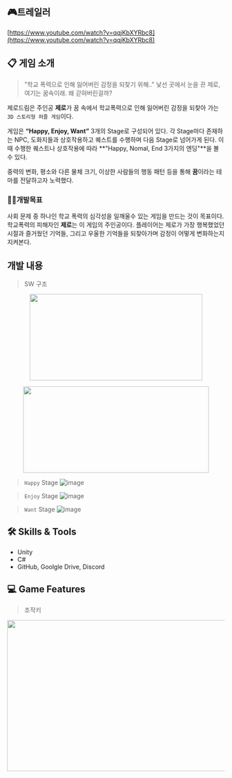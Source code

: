 ## 🎮트레일러
[https://www.youtube.com/watch?v=qqjKbXYRbc8](https://www.youtube.com/watch?v=qqjKbXYRbc8)


## 📋 게임 소개
> "학교 폭력으로 인해 잃어버린 감정을 되찾기 위해.." 낯선 곳에서 눈을 끈 제로, 여기는 꿈속이래. 왜 갇혀버린걸까?  

제로드림은 주인공 **제로**가 꿈 속에서 학교폭력으로 인해 잃어버린 감정을 되찾아 가는 `3D 스토리형 퍼즐 게임`이다.  

게임은 **“Happy, Enjoy, Want”** 3개의 Stage로 구성되어 있다. 각 Stage마다 존재하는 NPC, 도화지들과 상호작용하고 퀘스트를 수행하며 다음 Stage로 넘어가게 된다. 이때 수행한 퀘스트나 상호작용에 따라 **"Happy, Nomal, End 3가지의 엔딩"**을 볼 수 있다.  
  
중력의 변화, 평소와 다른 물체 크기, 이상한 사람들의 행동 패턴 등을 통해 **꿈**이라는 테마를 전달하고자 노력했다.

### 💁‍♀️개발목표  
사회 문제 중 하나인 학교 폭력의 심각성을 일깨울수 있는 게임을 만드는 것이 목표이다. 학교폭력의 피해자인 **제로**는 이 게임의 주인공이다. 플레이어는 제로가 가장 행복했었던 시절과 즐거웠던 기억들, 그리고 우울한 기억들을 되찾아가며 감정이 어떻게 변화하는지 지켜본다.


## 개발 내용

> SW 구조
<p align="center"><img src="https://user-images.githubusercontent.com/79504024/201117759-33d532a9-b185-4316-8aaf-08596abaae5f.png" width="400" height="200"/></p>

<p align="center"><img src="https://user-images.githubusercontent.com/79504024/201116810-90802068-3440-4888-8491-1bbb95ac65df.png" width="430" height="200"/></p>



> `Happy` Stage
![image](https://github.com/user-attachments/assets/8c524407-f30f-425b-a3f2-8afb39034b7c)


> `Enjoy` Stage
![image](https://github.com/user-attachments/assets/041f27da-0433-42d1-954a-444beb8c87a2)


> `Want` Stage
![image](https://github.com/user-attachments/assets/df6c30ed-1376-4337-9f37-b4bfe6b3b0ee)


## 🛠️ Skills & Tools

- Unity
- C#
- GitHub, Goolgle Drive, Discord



## 💻 Game Features

> 조작키  

<p align="center"><img src="https://user-images.githubusercontent.com/79504024/201104614-5479f9ca-f34a-41aa-a07b-6dd4e9c60dd4.png" width="600" height="350"/></p>

